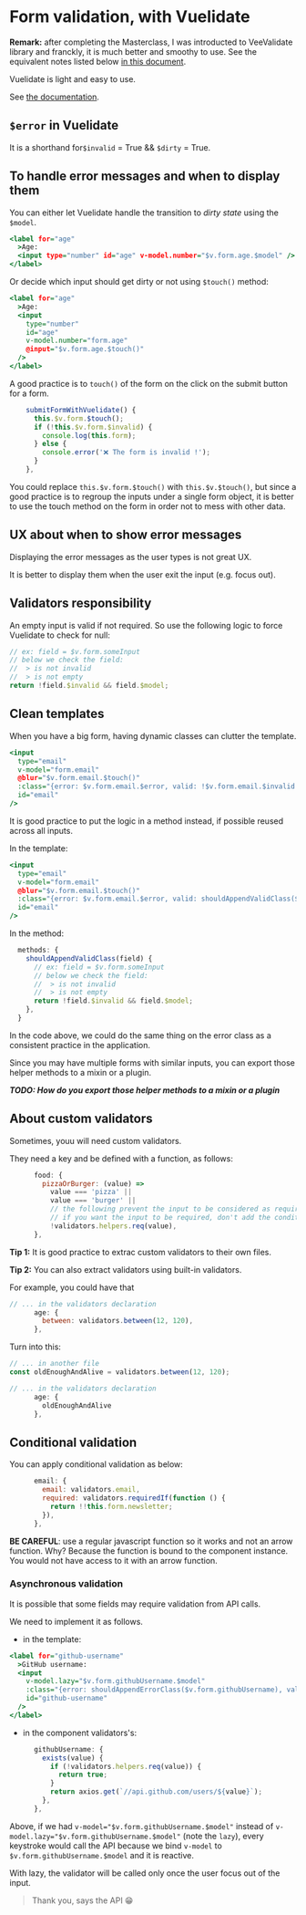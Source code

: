 # Form validation, with Vuelidate

**Remark:** after completing the Masterclass, I was introducted to VeeValidate library and franckly, it is much better and smoothy to use. See the equivalent notes listed below [in this document](course-vuejs-form-validation-veevalidate.md).

Vuelidate is light and easy to use.

See [the documentation](https://vuelidate.js.org/).

## `$error` in Vuelidate

It is a shorthand for`$invalid` = True && `$dirty` = True.

## To handle error messages and when to display them

You can either let Vuelidate handle the transition to _dirty state_ using the `$model`.

```htm
<label for="age"
  >Age:
  <input type="number" id="age" v-model.number="$v.form.age.$model" />
</label>
```

Or decide which input should get dirty or not using `$touch()` method:

```htm
<label for="age"
  >Age:
  <input
    type="number"
    id="age"
    v-model.number="form.age"
    @input="$v.form.age.$touch()"
  />
</label>
```

A good practice is to `touch()` of the form on the click on the submit button for a form.

```javascript
    submitFormWithVuelidate() {
      this.$v.form.$touch();
      if (!this.$v.form.$invalid) {
        console.log(this.form);
      } else {
        console.error('❌ The form is invalid !');
      }
    },
```

You could replace `this.$v.form.$touch()` with `this.$v.$touch()`, but since a good practice is to regroup the inputs under a single form object, it is better to use the touch method on the form in order not to mess with other data.

## UX about when to show error messages

Displaying the error messages as the user types is not great UX.

It is better to display them when the user exit the input (e.g. focus out).

## Validators responsibility

An empty input is valid if not required. So use the following logic to force Vuelidate to check for null:

```javascript
// ex: field = $v.form.someInput
// below we check the field:
//  > is not invalid
//  > is not empty
return !field.$invalid && field.$model;
```

## Clean templates

When you have a big form, having dynamic classes can clutter the template.

```htm
<input
  type="email"
  v-model="form.email"
  @blur="$v.form.email.$touch()"
  :class="{error: $v.form.email.$error, valid: !$v.form.email.$invalid && form.email}"
  id="email"
/>
```

It is good practice to put the logic in a method instead, if possible reused across all inputs.

In the template:

```htm
<input
  type="email"
  v-model="form.email"
  @blur="$v.form.email.$touch()"
  :class="{error: $v.form.email.$error, valid: shouldAppendValidClass($v.form.email)}"
  id="email"
/>
```

In the method:

```javascript
  methods: {
    shouldAppendValidClass(field) {
      // ex: field = $v.form.someInput
      // below we check the field:
      //  > is not invalid
      //  > is not empty
      return !field.$invalid && field.$model;
    },
  }
```

In the code above, we could do the same thing on the error class as a consistent practice in the application.

Since you may have multiple forms with similar inputs, you can export those helper methods to a mixin or a plugin.

**_TODO: How do you export those helper methods to a mixin or a plugin_**

## About custom validators

Sometimes, youu will need custom validators.

They need a key and be defined with a function, as follows:

```javascript
      food: {
        pizzaOrBurger: (value) =>
          value === 'pizza' ||
          value === 'burger' ||
          // the following prevent the input to be considered as required
          // if you want the input to be required, don't add the condition.
          !validators.helpers.req(value),
      },

```

**Tip 1:** It is good practice to extrac custom validators to their own files.

**Tip 2:** You can also extract validators using built-in validators.

For example, you could have that

```javascript
// ... in the validators declaration
      age: {
        between: validators.between(12, 120),
      },

```

Turn into this:

```javascript
// ... in another file
const oldEnoughAndAlive = validators.between(12, 120);

// ... in the validators declaration
      age: {
        oldEnoughAndAlive
      },
```

## Conditional validation

You can apply conditional validation as below:

```javascript
      email: {
        email: validators.email,
        required: validators.requiredIf(function () {
          return !!this.form.newsletter;
        }),
      },
```

**BE CAREFUL**: use a regular javascript function so it works and not an arrow function. Why? Because the function is bound to the component instance. You would not have access to it with an arrow function.

### Asynchronous validation

It is possible that some fields may require validation from API calls.

We need to implement it as follows.

- in the template:

```htm
<label for="github-username"
  >GitHub username:
  <input
    v-model.lazy="$v.form.githubUsername.$model"
    :class="{error: shouldAppendErrorClass($v.form.githubUsername), valid: shouldAppendValidClass($v.form.githubUsername)}"
    id="github-username"
  />
</label>
```

- in the component validators's:

```javascript
      githubUsername: {
        exists(value) {
          if (!validators.helpers.req(value)) {
            return true;
          }
          return axios.get(`//api.github.com/users/${value}`);
        },
      },
```

Above, if we had `v-model="$v.form.githubUsername.$model"` instead of `v-model.lazy="$v.form.githubUsername.$model"` (note the `lazy`), every keystroke would call the API because we bind `v-model` to `$v.form.githubUsername.$model` and it is reactive.

With lazy, the validator will be called only once the user focus out of the input.

> Thank you, says the API 😁
